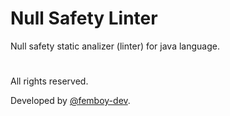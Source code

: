 # Null Safety Linter

Null safety static analizer (linter) for java language.

#

All rights reserved.

Developed by [@femboy-dev](https://github.com/femboy-dev).
